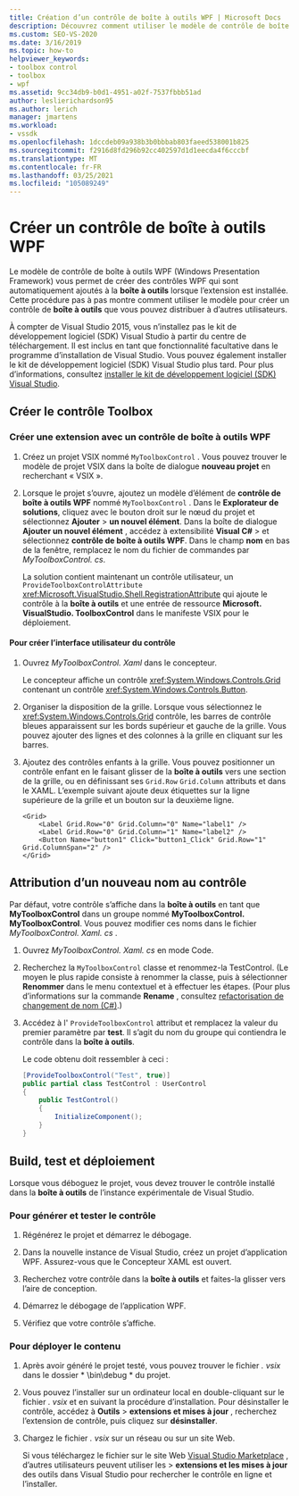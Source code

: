 ```yaml
---
title: Création d’un contrôle de boîte à outils WPF | Microsoft Docs
description: Découvrez comment utiliser le modèle de contrôle de boîte à outils WPF pour créer un contrôle de boîte à outils que vous pouvez distribuer à d’autres utilisateurs.
ms.custom: SEO-VS-2020
ms.date: 3/16/2019
ms.topic: how-to
helpviewer_keywords:
- toolbox control
- toolbox
- wpf
ms.assetid: 9cc34db9-b0d1-4951-a02f-7537fbbb51ad
author: leslierichardson95
ms.author: lerich
manager: jmartens
ms.workload:
- vssdk
ms.openlocfilehash: 1dccdeb09a938b3b0bbbab803faeed538001b825
ms.sourcegitcommit: f2916d8fd296b92cc402597d1d1eecda4f6cccbf
ms.translationtype: MT
ms.contentlocale: fr-FR
ms.lasthandoff: 03/25/2021
ms.locfileid: "105089249"
---
```

# <a name="create-a-wpf-toolbox-control"></a>Créer un contrôle de boîte à outils WPF

Le modèle de contrôle de boîte à outils WPF (Windows Presentation Framework) vous permet de créer des contrôles WPF qui sont automatiquement ajoutés à la **boîte à outils** lorsque l’extension est installée. Cette procédure pas à pas montre comment utiliser le modèle pour créer un contrôle de **boîte à outils** que vous pouvez distribuer à d’autres utilisateurs.

À compter de Visual Studio 2015, vous n’installez pas le kit de développement logiciel (SDK) Visual Studio à partir du centre de téléchargement. Il est inclus en tant que fonctionnalité facultative dans le programme d’installation de Visual Studio. Vous pouvez également installer le kit de développement logiciel (SDK) Visual Studio plus tard. Pour plus d’informations, consultez [installer le kit de développement logiciel (SDK) Visual Studio](../extensibility/installing-the-visual-studio-sdk.md).

## <a name="create-the-toolbox-control"></a>Créer le contrôle Toolbox

### <a name="create-an-extension-with-a-wpf-toolbox-control"></a>Créer une extension avec un contrôle de boîte à outils WPF

1. Créez un projet VSIX nommé `MyToolboxControl` . Vous pouvez trouver le modèle de projet VSIX dans la boîte de dialogue **nouveau projet** en recherchant « VSIX ».

2. Lorsque le projet s’ouvre, ajoutez un modèle d’élément de **contrôle de boîte à outils WPF** nommé `MyToolboxControl` . Dans le **Explorateur de solutions**, cliquez avec le bouton droit sur le nœud du projet et sélectionnez **Ajouter**  >  **un nouvel élément**. Dans la boîte de dialogue **Ajouter un nouvel élément** , accédez à extensibilité **Visual C#**  >   et sélectionnez **contrôle de boîte à outils WPF**. Dans le champ **nom** en bas de la fenêtre, remplacez le nom du fichier de commandes par *MyToolboxControl. cs*.

    La solution contient maintenant un contrôle utilisateur, un `ProvideToolboxControlAttribute` <xref:Microsoft.VisualStudio.Shell.RegistrationAttribute> qui ajoute le contrôle à la **boîte à outils** et une entrée de ressource **Microsoft. VisualStudio. ToolboxControl** dans le manifeste VSIX pour le déploiement.

#### <a name="to-create-the-control-ui"></a>Pour créer l’interface utilisateur du contrôle

1. Ouvrez *MyToolboxControl. Xaml* dans le concepteur.

    Le concepteur affiche un contrôle <xref:System.Windows.Controls.Grid> contenant un contrôle <xref:System.Windows.Controls.Button>.

2. Organiser la disposition de la grille. Lorsque vous sélectionnez le <xref:System.Windows.Controls.Grid> contrôle, les barres de contrôle bleues apparaissent sur les bords supérieur et gauche de la grille. Vous pouvez ajouter des lignes et des colonnes à la grille en cliquant sur les barres.

3. Ajoutez des contrôles enfants à la grille. Vous pouvez positionner un contrôle enfant en le faisant glisser de la **boîte à outils** vers une section de la grille, ou en définissant ses `Grid.Row` `Grid.Column` attributs et dans le XAML. L’exemple suivant ajoute deux étiquettes sur la ligne supérieure de la grille et un bouton sur la deuxième ligne.

    ```xaml
    <Grid>
        <Label Grid.Row="0" Grid.Column="0" Name="label1" />
        <Label Grid.Row="0" Grid.Column="1" Name="label2" />
        <Button Name="button1" Click="button1_Click" Grid.Row="1" Grid.ColumnSpan="2" />
    </Grid>
    ```

## <a name="renaming-the-control"></a>Attribution d’un nouveau nom au contrôle

 Par défaut, votre contrôle s’affiche dans la **boîte à outils** en tant que **MyToolboxControl** dans un groupe nommé **MyToolboxControl. MyToolboxControl**. Vous pouvez modifier ces noms dans le fichier *MyToolboxControl. Xaml. cs* .

1. Ouvrez *MyToolboxControl. Xaml. cs* en mode Code.

2. Recherchez la `MyToolboxControl` classe et renommez-la TestControl. (Le moyen le plus rapide consiste à renommer la classe, puis à sélectionner **Renommer** dans le menu contextuel et à effectuer les étapes. (Pour plus d’informations sur la commande **Rename** , consultez [refactorisation de changement de nom (C#)](../ide/reference/rename.md).)

3. Accédez à l' `ProvideToolboxControl` attribut et remplacez la valeur du premier paramètre par **test**. Il s’agit du nom du groupe qui contiendra le contrôle dans la **boîte à outils**.

    Le code obtenu doit ressembler à ceci :

    ```csharp
    [ProvideToolboxControl("Test", true)]
    public partial class TestControl : UserControl
    {
        public TestControl()
        {
            InitializeComponent();
        }
    }
    ```

## <a name="build-test-and-deployment"></a>Build, test et déploiement

 Lorsque vous déboguez le projet, vous devez trouver le contrôle installé dans la **boîte à outils** de l’instance expérimentale de Visual Studio.

### <a name="to-build-and-test-the-control"></a>Pour générer et tester le contrôle

1. Régénérez le projet et démarrez le débogage.

2. Dans la nouvelle instance de Visual Studio, créez un projet d’application WPF. Assurez-vous que le Concepteur XAML est ouvert.

3. Recherchez votre contrôle dans la **boîte à outils** et faites-la glisser vers l’aire de conception.

4. Démarrez le débogage de l’application WPF.

5. Vérifiez que votre contrôle s’affiche.

### <a name="to-deploy-the-control"></a>Pour déployer le contenu

1. Après avoir généré le projet testé, vous pouvez trouver le fichier *. vsix* dans le dossier * \bin\debug \* du projet.

2. Vous pouvez l’installer sur un ordinateur local en double-cliquant sur le fichier *. vsix* et en suivant la procédure d’installation. Pour désinstaller le contrôle, accédez à **Outils**  >  **extensions et mises à jour** , recherchez l’extension de contrôle, puis cliquez sur **désinstaller**.

3. Chargez le fichier *. vsix* sur un réseau ou sur un site Web.

    Si vous téléchargez le fichier sur le site Web [Visual Studio Marketplace](https://marketplace.visualstudio.com/) , d’autres utilisateurs peuvent utiliser les  >  **extensions et les mises à jour** des outils dans Visual Studio pour rechercher le contrôle en ligne et l’installer.
